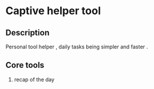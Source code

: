 # Captive helper tool

## Description

Personal tool helper , daily tasks being simpler and faster .

## Core tools

1. recap of the day